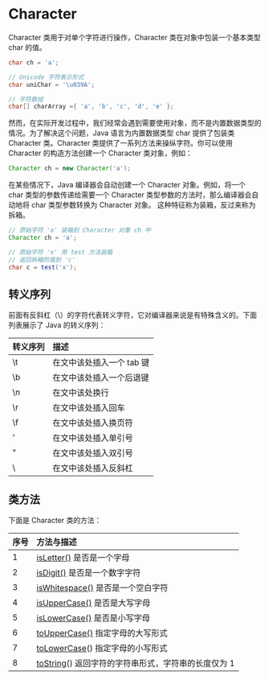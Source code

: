 # Character

Character 类用于对单个字符进行操作，Character 类在对象中包装一个基本类型 char 的值。

```java
char ch = 'a';

// Unicode 字符表示形式
char uniChar = '\u039A';

// 字符数组
char[] charArray ={ 'a', 'b', 'c', 'd', 'e' };
```

然而，在实际开发过程中，我们经常会遇到需要使用对象，而不是内置数据类型的情况。为了解决这个问题，Java 语言为内置数据类型 char 提供了包装类 Character 类。Character 类提供了一系列方法来操纵字符。你可以使用 Character 的构造方法创建一个 Character 类对象，例如：

```java
Character ch = new Character('a');
```

在某些情况下，Java 编译器会自动创建一个 Character 对象。例如，将一个 char 类型的参数传递给需要一个 Character 类型参数的方法时，那么编译器会自动地将 char 类型参数转换为 Character 对象。 这种特征称为装箱，反过来称为拆箱。

```java
// 原始字符 'a' 装箱到 Character 对象 ch 中
Character ch = 'a';

// 原始字符 'x' 用 test 方法装箱
// 返回拆箱的值到 'c'
char c = test('x');
```

## 转义序列

前面有反斜杠（\）的字符代表转义字符，它对编译器来说是有特殊含义的。下面列表展示了 Java 的转义序列：

| 转义序列 | 描述                      |
| :------- | :------------------------ |
| \t       | 在文中该处插入一个 tab 键 |
| \b       | 在文中该处插入一个后退键  |
| \n       | 在文中该处换行            |
| \r       | 在文中该处插入回车        |
| \f       | 在文中该处插入换页符      |
| \'       | 在文中该处插入单引号      |
| \"       | 在文中该处插入双引号      |
| \\       | 在文中该处插入反斜杠      |

## 类方法

下面是 Character 类的方法：

| 序号 | 方法与描述                                                                                                 |
| :--- | :--------------------------------------------------------------------------------------------------------- |
| 1    | [isLetter()](https://www.runoob.com/java/character-isletter.html) 是否是一个字母                           |
| 2    | [isDigit()](https://www.runoob.com/java/character-isdigit.html) 是否是一个数字字符                         |
| 3    | [isWhitespace()](https://www.runoob.com/java/character-iswhitespace.html) 是否是一个空白字符               |
| 4    | [isUpperCase()](https://www.runoob.com/java/character-isuppercase.html) 是否是大写字母                     |
| 5    | [isLowerCase()](https://www.runoob.com/java/character-islowercase.html) 是否是小写字母                     |
| 6    | [toUpperCase()](https://www.runoob.com/java/character-touppercase.html) 指定字母的大写形式                 |
| 7    | [toLowerCase](https://www.runoob.com/java/character-tolowercase.html)() 指定字母的小写形式                 |
| 8    | [toString](https://www.runoob.com/java/character-tostring.html)() 返回字符的字符串形式，字符串的长度仅为 1 |
